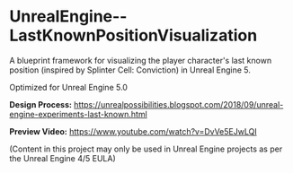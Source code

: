 # UnrealEngine--LastKnownPositionVisualization
A blueprint framework for visualizing the player character's last known position (inspired by Splinter Cell: Conviction) in Unreal Engine 5.

Optimized for Unreal Engine 5.0

**Design Process:** https://unrealpossibilities.blogspot.com/2018/09/unreal-engine-experiments-last-known.html

**Preview Video:** https://www.youtube.com/watch?v=DvVe5EJwLQI

(Content in this project may only be used in Unreal Engine projects as per the Unreal Engine 4/5 EULA)
